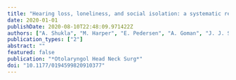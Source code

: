 ```yaml
---
title: "Hearing loss, loneliness, and social isolation: a systematic review"
date: 2020-01-01
publishDate: 2020-08-10T22:48:09.971422Z
authors: ["A. Shukla", "M. Harper", "E. Pedersen", "A. Goman", "J. J. Suen", "C. Price", "J. Applebaum", "M. Hoyer", "F. R. Lin", "N. S. Reed"]
publication_types: ["2"]
abstract: ""
featured: false
publication: "*Otolaryngol Head Neck Surg*"
doi: "10.1177/0194599820910377"
---
```



